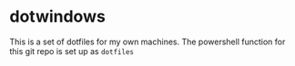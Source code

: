 # dotwindows

This is a set of dotfiles for my own machines. The powershell function for this git repo is set up as ```dotfiles```
